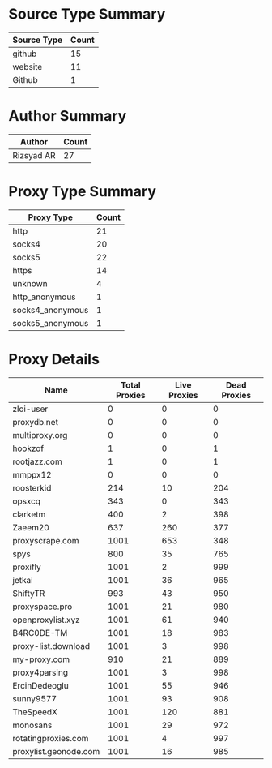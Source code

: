 # Source Type Summary

| Source Type | Count |
|-------------|-------|
| github | 15 |
| website | 11 |
| Github | 1 |


# Author Summary

| Author | Count |
|--------|-------|
| Rizsyad AR | 27 |


# Proxy Type Summary

| Proxy Type | Count |
|------------|-------|
| http | 21 |
| socks4 | 20 |
| socks5 | 22 |
| https | 14 |
| unknown | 4 |
| http_anonymous | 1 |
| socks4_anonymous | 1 |
| socks5_anonymous | 1 |


# Proxy Details

| Name | Total Proxies | Live Proxies | Dead Proxies |
|------|---------------|--------------|---------------|
| zloi-user | 0 | 0 | 0 |
| proxydb.net | 0 | 0 | 0 |
| multiproxy.org | 0 | 0 | 0 |
| hookzof | 1 | 0 | 1 |
| rootjazz.com | 1 | 0 | 1 |
| mmppx12 | 0 | 0 | 0 |
| roosterkid | 214 | 10 | 204 |
| opsxcq | 343 | 0 | 343 |
| clarketm | 400 | 2 | 398 |
| Zaeem20 | 637 | 260 | 377 |
| proxyscrape.com | 1001 | 653 | 348 |
| spys | 800 | 35 | 765 |
| proxifly | 1001 | 2 | 999 |
| jetkai | 1001 | 36 | 965 |
| ShiftyTR | 993 | 43 | 950 |
| proxyspace.pro | 1001 | 21 | 980 |
| openproxylist.xyz | 1001 | 61 | 940 |
| B4RC0DE-TM | 1001 | 18 | 983 |
| proxy-list.download | 1001 | 3 | 998 |
| my-proxy.com | 910 | 21 | 889 |
| proxy4parsing | 1001 | 3 | 998 |
| ErcinDedeoglu | 1001 | 55 | 946 |
| sunny9577 | 1001 | 93 | 908 |
| TheSpeedX | 1001 | 120 | 881 |
| monosans | 1001 | 29 | 972 |
| rotatingproxies.com | 1001 | 4 | 997 |
| proxylist.geonode.com | 1001 | 16 | 985 |
